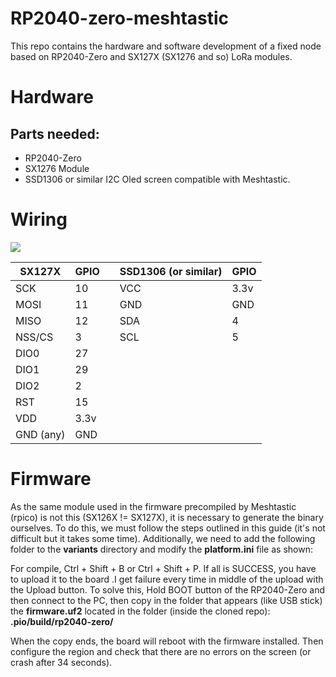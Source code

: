 # RP2040-zero-meshtastic
This repo contains the hardware and software development of a fixed node based on RP2040-Zero and SX127X (SX1276 and so) LoRa modules.

# Hardware
## Parts needed:
- RP2040-Zero
- SX1276 Module
- SSD1306 or similar I2C Oled screen compatible with Meshtastic.
 
# Wiring
![](https://github.com/vidalperezbohoyo/RP2040-zero-SX1276-meshtastic/blob/main/doc/diagram.png)

| SX127X                  | GPIO       |   | SSD1306 (or similar) | GPIO |
|-------------------------|------------|---|----------------------|------|
| SCK                     | 10         |   | VCC                  | 3.3v |
| MOSI                    | 11         |   | GND                  | GND  |
| MISO                    | 12         |   | SDA                  | 4    |
| NSS/CS                  | 3          |   | SCL                  | 5    |
| DIO0                    | 27         |   |                      |      |
| DIO1                    | 29         |   |                      |      |
| DIO2                    | 2          |   |                      |      |
| RST                     | 15         |   |                      |      |
| VDD                     | 3.3v       |   |                      |      |
| GND (any)               | GND        |   |                      |      |

# Firmware
As the same module used in the firmware precompiled by Meshtastic (rpico) is not this (SX126X != SX127X), it is necessary to generate the binary ourselves. To do this, we must follow the steps outlined in this guide (it's not difficult but it takes some time). Additionally, we need to add the following folder to the **variants** directory and modify the **platform.ini** file as shown:


For compile, Ctrl + Shift + B or Ctrl + Shift + P. If all is SUCCESS, you have to upload it to the board .I get failure every time in middle of the upload with the Upload button. To solve this, Hold BOOT button of the RP2040-Zero and then connect to the PC, then copy in the folder that appears (like USB stick) the **firmware.uf2** located in the folder (inside the cloned repo): **.pio/build/rp2040-zero/**

When the copy ends, the board will reboot with the firmware installed. Then configure the region and check that there are no errors on the screen (or crash after 34 seconds).

